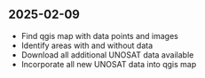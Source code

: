 ## 2025-02-09
- Find qgis map with data points and images
- Identify areas with and without data
- Download all additional UNOSAT data available
- Incorporate all new UNOSAT data into qgis map
